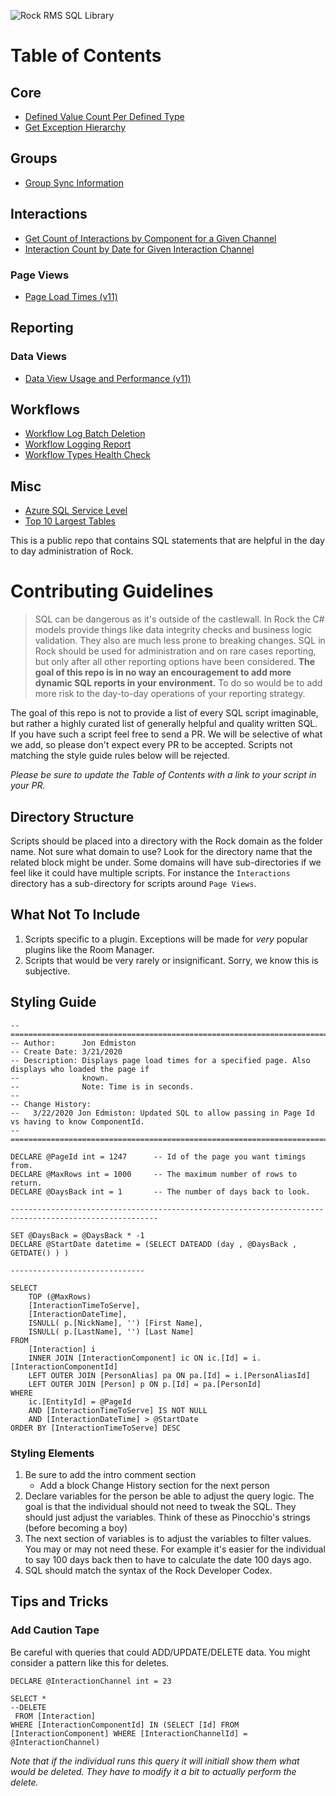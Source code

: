 ![Rock RMS SQL Library](https://raw.githubusercontent.com/SparkDevNetwork/Rock-SQL-Library/master/_assets/heading.jpg)

# Table of Contents

## Core
* [Defined Value Count Per Defined Type](https://github.com/SparkDevNetwork/Rock-SQL-Library/blob/master/Core/Defined%20Value%20Count%20Per%20Defined%20Type.sql)
* [Get Exception Hierarchy](https://github.com/SparkDevNetwork/Rock-SQL-Library/blob/master/Core/Get%20Exception%20Hierarchy.sql)

## Groups
* [Group Sync Information](https://github.com/SparkDevNetwork/Rock-SQL-Library/blob/master/Groups/Group%20Sync%20Information.sql)

## Interactions

* [Get Count of Interactions by Component for a Given Channel](https://github.com/SparkDevNetwork/Rock-SQL-Library/blob/master/Interactions/Get%20Count%20of%20Interactions%20by%20Component%20for%20a%20Given%20Channel.sql)
* [Interaction Count by Date for Given Interaction Channel](https://github.com/SparkDevNetwork/Rock-SQL-Library/blob/master/Interactions/Interactions%20By%20Date%20for%20Giving%20Interaction%20Channel.sql)

### Page Views
* [Page Load Times (v11)](https://github.com/SparkDevNetwork/Rock-SQL-Library/blob/master/Interactions/PageViews/Page%20Load%20Times.sql)

## Reporting
### Data Views
* [Data View Usage and Performance (v11)](https://github.com/SparkDevNetwork/Rock-SQL-Library/blob/master/Reporting/Data%20Views/Data%20View%20Usage%20and%20Performance.sql)

## Workflows
* [Workflow Log Batch Deletion](https://github.com/SparkDevNetwork/Rock-SQL-Library/blob/master/Workflows/Workflow%20Log%20Batch%20Deletion.sql)
* [Workflow Logging Report](https://github.com/SparkDevNetwork/Rock-SQL-Library/blob/master/Workflows/Workflow%20Logging%20Report.sql)
* [Workflow Types Health Check](https://github.com/SparkDevNetwork/Rock-SQL-Library/blob/master/Workflows/Workflow%20Types%20Health%20Check.sql)

## Misc
* [Azure SQL Service Level](https://github.com/SparkDevNetwork/Rock-SQL-Library/blob/master/Misc/Azure%20SQL%20Service%20Level.sql)
* [Top 10 Largest Tables](https://github.com/SparkDevNetwork/Rock-SQL-Library/blob/master/Misc/Top%2010%20Largest%20Tables.sql)


This is a public repo that contains SQL statements that are helpful in the day to day administration of Rock.

# Contributing Guidelines
>SQL can be dangerous as it's outside of the castlewall. In Rock the C# models provide things like data integrity checks
and business logic validation. They also are much less prone to breaking changes. SQL in Rock should be used for 
administration and on rare cases reporting, but only after all other reporting options have been considered. **The goal of 
this repo is in no way an encouragement to add more dynamic SQL reports in your environment.** To do so would be to add more
risk to the day-to-day operations of your reporting strategy.

The goal of this repo is not to provide a list of every SQL script imaginable, but rather a highly curated
list of generally helpful and quality written SQL. If you have such a script feel free to send a PR. We 
will be selective of what we add, so please don't expect every PR to be accepted. Scripts not matching the
style guide rules below will be rejected.

*Please be sure to update the Table of Contents with a link to your script in your PR.*

## Directory Structure
Scripts should be placed into a directory with the Rock domain as the folder name. Not sure what domain
to use? Look for the directory name that the related block might be under. Some domains will have sub-directories
if we feel like it could have multiple scripts. For instance the `Interactions` directory has a sub-directory for
scripts around `Page Views`.

## What Not To Include
1. Scripts specific to a plugin. Exceptions will be made for _very_ popular plugins like the Room Manager.
2. Scripts that would be very rarely or insignificant. Sorry, we know this is subjective. 

## Styling Guide
~~~~
-- =====================================================================================================
-- Author:      Jon Edmiston
-- Create Date: 3/21/2020
-- Description: Displays page load times for a specified page. Also displays who loaded the page if 
--              known.
--              Note: Time is in seconds.
--
-- Change History:
--   3/22/2020 Jon Edmiston: Updated SQL to allow passing in Page Id vs having to know ComponentId.
-- =====================================================================================================

DECLARE @PageId int = 1247      -- Id of the page you want timings from. 
DECLARE @MaxRows int = 1000     -- The maximum number of rows to return.
DECLARE @DaysBack int = 1       -- The number of days back to look.

-------------------------------------------------------------------------------------------------------

SET @DaysBack = @DaysBack * -1
DECLARE @StartDate datetime = (SELECT DATEADD (day , @DaysBack , GETDATE() ) )

------------------------------

SELECT
    TOP (@MaxRows) 
    [InteractionTimeToServe], 
    [InteractionDateTime], 
    ISNULL( p.[NickName], '') [First Name], 
    ISNULL( p.[LastName], '') [Last Name]
FROM
    [Interaction] i
    INNER JOIN [InteractionComponent] ic ON ic.[Id] = i.[InteractionComponentId]
    LEFT OUTER JOIN [PersonAlias] pa ON pa.[Id] = i.[PersonAliasId]
    LEFT OUTER JOIN [Person] p ON p.[Id] = pa.[PersonId]
WHERE
    ic.[EntityId] = @PageId 
    AND [InteractionTimeToServe] IS NOT NULL
    AND [InteractionDateTime] > @StartDate
ORDER BY [InteractionTimeToServe] DESC
~~~~

### Styling Elements
1. Be sure to add the intro comment section
   * Add a block Change History section for the next person
2. Declare variables for the person be able to adjust the query logic. The goal is that the individual should not need to tweak the SQL. They should just adjust the variables. Think of these as Pinocchio's strings (before becoming a boy)
3. The next section of variables is to adjust the variables to filter values. You may or may not need these. For example it's easier for the individual to say 100 days back then to have to calculate the date 100 days ago.
4. SQL should match the syntax of the Rock Developer Codex. 

## Tips and Tricks

### Add Caution Tape
 Be careful with queries that could ADD/UPDATE/DELETE data. You might consider a pattern like this for deletes.
~~~~
DECLARE @InteractionChannel int = 23

SELECT *
--DELETE
 FROM [Interaction] 
WHERE [InteractionComponentId] IN (SELECT [Id] FROM [InteractionComponent] WHERE [InteractionChannelId] = @InteractionChannel)

~~~~
_Note that if the individual runs this query it will initiall show them what would be deleted. They have to modify it a bit to actually perform the delete._
